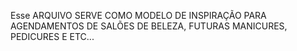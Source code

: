 Esse ARQUIVO SERVE COMO MODELO DE INSPIRAÇÃO PARA AGENDAMENTOS DE SALÕES DE BELEZA, FUTURAS MANICURES, PEDICURES E ETC...
